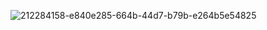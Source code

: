 ![212284158-e840e285-664b-44d7-b79b-e264b5e54825](https://github.com/user-attachments/assets/bed64f8f-c916-442f-81b6-6248c990baf3)
